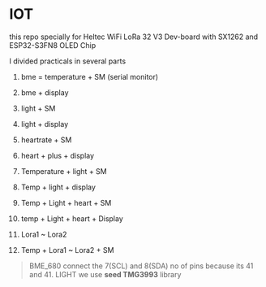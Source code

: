 # IOT
this repo specially for Heltec WiFi LoRa 32 V3 Dev-board with SX1262 and ESP32-S3FN8 OLED Chip

I divided practicals in several parts
1. bme = temperature + SM (serial monitor)
2. bme + display 
3. light + SM
4. light + display
5. heartrate + SM
6. heart + plus + display 

7. Temperature + light + SM 
8. Temp + light + display 
9. Temp + Light + heart + SM
10. temp + Light + heart + Display


11. Lora1 ~ Lora2
12. Temp + Lora1 ~ Lora2 + SM

> BME_680
> connect the 7(SCL) and 8(SDA) no of pins because its 41 and 41.
> LIGHT
> we use **seed TMG3993** library
